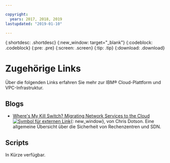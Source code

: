 ```yaml
---

copyright:
  years: 2017, 2018, 2019
lastupdated: "2019-01-10"

---
```


{:shortdesc: .shortdesc}
{:new_window: target="_blank"}
{:codeblock: .codeblock}
{:pre: .pre}
{:screen: .screen}
{:tip: .tip}
{:download: .download}

# Zugehörige Links

Über die folgenden Links erfahren Sie mehr zur IBM® Cloud-Plattform und VPC-Infrastruktur.

## Blogs 

*  [Where's My Kill Switch? Migrating Network Services to the Cloud ![Symbol für externen Link](../../icons/launch-glyph.svg "Symbol für externen Link")](https://www.ibm.com/w3-techblog/wcp/2018/09/migrating-network-services/){: new_window}, von Chris Dotson. Eine allgemeine Übersicht über die Sicherheit von Rechenzentren und SDN.

## Scripts

In Kürze verfügbar.
